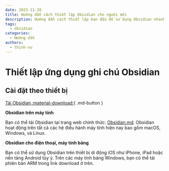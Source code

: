```yaml
---
date: 2023-11-20
title: Hướng dẫn cách thiết lập Obsidian cho người mới
description: Hướng dẫn cách thiết lập ban đầu để sử dụng Obsidian nhanh chóng.
tags:
  - obsidian
categories:
  - Hướng dẫn
authors:
  - thinh-vu
---
```


# Thiết lập ứng dụng ghi chú Obsidian
## Cài đặt theo thiết bị

[Tải Obsidian :material-download:](https://obsidian.md/download){ .md-button }

**Obsidian trên máy tính**

Bạn có thể tải Obsidian tại trang web chính thức: [Obsidian.md](https://obsidian.md). Obsidian hoạt động trên tất cả các hệ điều hành máy tính hiện nay bao gồm macOS, Windows, và Linux.

**Obsidian cho điện thoại, máy tính bảng**

Bạn có thể sử dụng Obsidian trên thiết bị di động iOS như iPhone, iPad hoặc nền tảng Android tùy ý. Trên các máy tính bảng Windows, bạn có thể tải phiên bản ARM trong link download ở trên.
